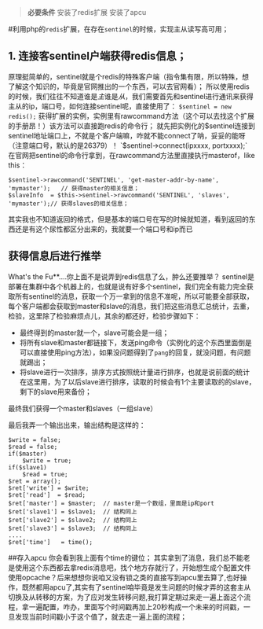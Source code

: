>**必要条件**
>安装了redis扩展
>安装了apcu

#利用php的`redis`扩展，在存在`sentinel`的时候，实现主从读写高可用；

## 1. 连接客sentinel户端获得redis信息；

原理挺简单的，sentinel就是个redis的特殊客户端（指令集有限，所以特殊，想了解这个知识的，毕竟是官网推出的一个东西，可以去官网看）；
所以使用redis的时候，我们往往不知道谁是*主*谁是*从*，我们需要首先和sentinel进行通讯来获得主从的ip，端口号，如何连接sentinel呢，直接使用了：
`$sentinel = new redis();`
获得扩展的实例，实例里有rawcommand方法（这个可以去找这个扩展的手册昂！）该方法可以直接跑redis的命令行；
就先把实例化的$sentinel连接到sentinel地址端口上，不就是个客户端嘛，咋就不能connect了呐，妥妥的能呀（注意端口号，默认的是26379）！
`$sentinel->connect(ipxxxx, portxxxx);`
在官网把sentinel的命令行拿到，在rawcommand方法里直接执行masterof，like this：

```
$sentinel->rawcommand('SENTINEL', 'get-master-addr-by-name', 'mymaster');   // 获得master的相关信息；
$slaveInfo  = $this->sentinel->rawcommand('SENTINEL', 'slaves', 'mymaster');// 获得slaves的相关信息；

```
其实我也不知道返回的格式，但是基本的端口号在写的时候就知道，看到返回的东西还是有这个尿性都区分出来的，我就要一个端口号和ip而已

## 获得信息后进行推举
What's the Fu\*\*....你上面不是说弄到redis信息了么，肿么还要推举？
sentinel是部署在集群中各个机器上的，也就是说有好多个sentinel，我们完全有能力完全获取所有sentinel的消息，获取一个万一拿到的信息不准呢，所以可能要全部获取，每个客户端都会获取到master和slave的消息，我们把这些消息汇总统计，去重，检验，这里除了检验麻烦点儿，其余的都还好，检验步骤如下：

 - 最终得到的master就一个，slave可能会是一组；
 - 将所有slave和master都链接下，发送ping命令（实例化的这个东西里面倒是可以直接使用ping方法），如果没问题得到了`pang`的回复，就没问题，有问题就踢出；
 - 将slave进行一次排序，排序方式按照统计量进行排序，也就是说前面的统计在这里用，为了以后slave进行排序，读取的时候会有1个主要读取的的slave，剩下的slave用来备份；

最终我们获得一个master和slaves（一组slave）

最后我弄一个输出出来，输出结构是这样的：

```
$write = false;
$read = false;
if($master)
	$write = true;
if($slave1)
	$read = true;
$ret = array();
$ret['write'] = $write;
$ret['read']  = $read;
$ret['master'] = $master;  // master是一个数组，里面是ip和port
$ret['slave1'] = $slave1;  // 结构同上
$ret['slave2'] = $slave2;  // 结构同上
$ret['slave3'] = $slave3;  // 结构同上
....
$ret['time']   = time();
```
##存入apcu
你会看到我上面有个time的键位；
其实拿到了消息，我们总不能老是使用这个东西都去拿redis消息吧，找个地方存就行了，开始想生成个配置文件使用opcache？后来想想你说咱又没有锁之类的直接写到apcu里去算了,也好操作，既然都用apcu了,其实有了sentinel咱毕竟是发生问题的时候才弄的这套主从切换及从转移的方案，为了应对发生转移问题,我打算定期过来走一遍上面这个流程，拿一遍配置，咋办，里面写个时间戳再加上20秒构成一个未来的时间戳，一旦发现当前时间戳小于这个值了，就去走一遍上面的流程；

